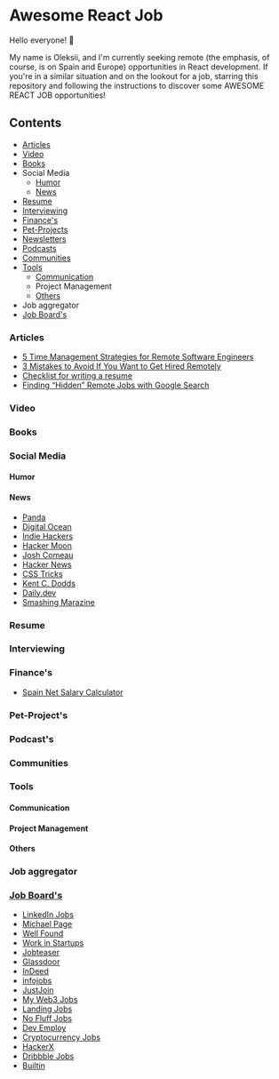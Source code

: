 # Awesome React Job

Hello everyone! 👋

My name is Oleksii, and I'm currently seeking remote (the emphasis, of course, is on Spain and Europe) opportunities in React development. If you're in a similar situation and on the lookout for a job, starring this repository and following the instructions to discover some AWESOME REACT JOB opportunities!

## Сontents

- [Articles](#articles)
- [Video](#video)
- [Books](#books)
- Social Media
  - [Humor](#humor)
  - [News](#news)
- [Resume](#resume)
- [Interviewing](#interviewing)
- [Finance's](#finance's)
- [Pet-Projects](#pet-projects)
- [Newsletters](#newsletters)
- [Podcasts](#podcasts)
- [Communities](#communities)
- [Tools](#tools)
  - [Communication](#communication)
  - Project Management
  - [Others](#others)
- Job aggregator
- [Job Board's](#job_boards)

### Articles

- [5 Time Management Strategies for Remote Software Engineers](./Articles/5-time-managment-strategies.md)
- [3 Mistakes to Avoid If You Want to Get Hired Remotely](./Articles/3-mistakes-to-avoid.md)
- [Checklist for writing a resume](./Articles/resume-creating-resume.md)
- [Finding “Hidden” Remote Jobs with Google Search](./Articles/hidden-remote-jobs.md)

### Video

### Books

### Social Media

#### Humor

#### News
- [Panda](https://app.usepanda.com/)
- [Digital Ocean](https://www.digitalocean.com/community)
- [Indie Hackers](https://www.indiehackers.com/)
- [Hacker Moon](https://hackernoon.com/)
- [Josh Comeau](https://www.joshwcomeau.com/)
- [Hacker News](https://news.ycombinator.com/)
- [CSS Tricks](https://css-tricks.com/)
- [Kent C. Dodds](https://kentcdodds.com/)
- [Daily.dev](https://app.daily.dev/)
- [Smashing Marazine](https://www.smashingmagazine.com/category/javascript/)

### Resume

### Interviewing

### Finance's

- [Spain Net Salary Calculator](https://www.bancosantander.es/particulares/cuentas-tarjetas/cuentas-corrientes/calculadora-sueldo-neto)

### Pet-Project's

### Podcast's

### Communities

### Tools

#### Communication

#### Project Management

#### Others

### Job aggregator

### [Job Board's](#job_boards)

- [LinkedIn Jobs](https://www.linkedin.com/jobs/)
- [Michael Page](https://www.michaelpage.es/)
- [Well Found](https://wellfound.com/jobs)
- [Work in Startups](https://workinstartups.com/)
- [Jobteaser](https://www.jobteaser.com/en)
- [Glassdoor](https://www.glassdoor.com/)
- [InDeed](https://es.indeed.com/)
- [infojobs](https://www.infojobs.net/)
- [JustJoin](https://justjoin.it/)
- [My Web3 Jobs](https://myweb3jobs.com/)
- [Landing Jobs](https://landing.jobs/jobs?hd=false&t_co=false&t_st=false)
- [No Fluff Jobs](https://nofluffjobs.com/frontend?page=1)
- [Dev Employ](https://devemploy.com/jobs/mid-level/front-end/react)
- [Cryptocurrency Jobs](https://cryptocurrencyjobs.co/remote/)
- [HackerX](https://hackerx.org/jobs/)
- [Dribbble Jobs](https://dribbble.com/jobs)
- [Builtin](https://builtin.com/jobs/remote?search=Front-End+Engineer)
